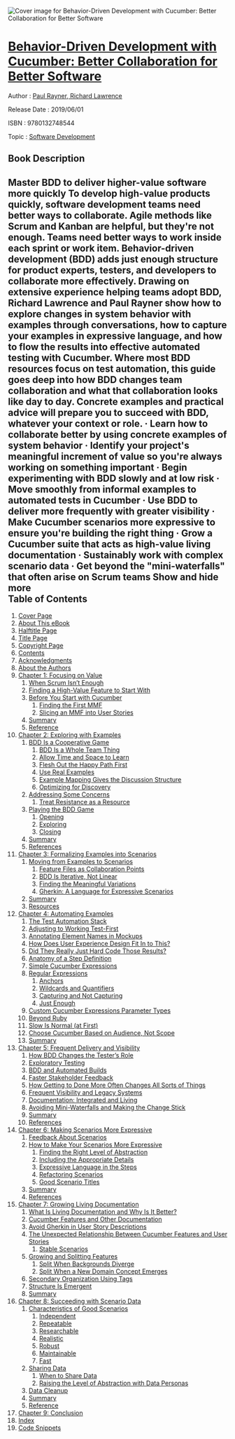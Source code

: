 ![Cover image for Behavior-Driven Development with Cucumber: Better Collaboration for Better Software](https://imgdetail.ebookreading.net/cover/cover/software_development/EB9780132748544.jpg)

[Behavior-Driven Development with Cucumber: Better Collaboration for Better Software](https://ebookreading.net/view/book/Behavior-Driven+Development+with+Cucumber%3A+Better+Collaboration+for+Better+Software-EB9780132748544_1.html "Behavior-Driven Development with Cucumber: Better Collaboration for Better Software")
====================================================================================================================

Author : [Paul Rayner](https://ebookreading.net/search/author/Paul+Rayner),[ Richard Lawrence](https://ebookreading.net/search/author/+Richard+Lawrence)

Release Date : 2019/06/01

ISBN : 9780132748544

Topic : [Software Development](https://ebookreading.net/search/category/software-development)

Book Description
-----------------

 Master BDD to deliver higher-value software more quickly
To develop high-value products quickly, software development teams need better ways to collaborate. Agile methods like Scrum and Kanban are helpful, but they're not enough. Teams need better ways to work inside each sprint or work item. Behavior-driven development (BDD) adds just enough structure for product experts, testers, and developers to collaborate more effectively.
Drawing on extensive experience helping teams adopt BDD, Richard Lawrence and Paul Rayner show how to explore changes in system behavior with examples through conversations, how to capture your examples in expressive language, and how to flow the results into effective automated testing with Cucumber. Where most BDD resources focus on test automation, this guide goes deep into how BDD changes team collaboration and what that collaboration looks like day to day. Concrete examples and practical advice will prepare you to succeed with BDD, whatever your context or role.
· Learn how to collaborate better by using concrete examples of system behavior
· Identify your project's meaningful increment of value so you're always working on something important
· Begin experimenting with BDD slowly and at low risk
· Move smoothly from informal examples to automated tests in Cucumber
· Use BDD to deliver more frequently with greater visibility
· Make Cucumber scenarios more expressive to ensure you're building the right thing
· Grow a Cucumber suite that acts as high-value living documentation
· Sustainably work with complex scenario data
· Get beyond the "mini-waterfalls" that often arise on Scrum teams
        Show and hide more                
Table of Contents
-----------------

1. [Cover Page](https://ebookreading.net/view/book/Behavior-Driven+Development+with+Cucumber%3A+Better+Collaboration+for+Better+Software-EB9780132748544_1.html)
1. [About This eBook](https://ebookreading.net/view/book/Behavior-Driven+Development+with+Cucumber%3A+Better+Collaboration+for+Better+Software-EB9780132748544_2.html)
1. [Halftitle Page](https://ebookreading.net/view/book/Behavior-Driven+Development+with+Cucumber%3A+Better+Collaboration+for+Better+Software-EB9780132748544_3.html)
1. [Title Page](https://ebookreading.net/view/book/Behavior-Driven+Development+with+Cucumber%3A+Better+Collaboration+for+Better+Software-EB9780132748544_4.html)
1. [Copyright Page](https://ebookreading.net/view/book/Behavior-Driven+Development+with+Cucumber%3A+Better+Collaboration+for+Better+Software-EB9780132748544_5.html)
1. [Contents](https://ebookreading.net/view/book/Behavior-Driven+Development+with+Cucumber%3A+Better+Collaboration+for+Better+Software-EB9780132748544_6.html)
1. [Acknowledgments](https://ebookreading.net/view/book/Behavior-Driven+Development+with+Cucumber%3A+Better+Collaboration+for+Better+Software-EB9780132748544_7.html)
1. [About the Authors](https://ebookreading.net/view/book/Behavior-Driven+Development+with+Cucumber%3A+Better+Collaboration+for+Better+Software-EB9780132748544_8.html)
1. [Chapter 1: Focusing on Value](https://ebookreading.net/view/book/Behavior-Driven+Development+with+Cucumber%3A+Better+Collaboration+for+Better+Software-EB9780132748544_9.html)
    1. [When Scrum Isn’t Enough](https://ebookreading.net/view/book/Behavior-Driven+Development+with+Cucumber%3A+Better+Collaboration+for+Better+Software-EB9780132748544_9.html#ch01lev1sec1)
    1. [Finding a High-Value Feature to Start With](https://ebookreading.net/view/book/Behavior-Driven+Development+with+Cucumber%3A+Better+Collaboration+for+Better+Software-EB9780132748544_9.html#ch01lev1sec2)
    1. [Before You Start with Cucumber](https://ebookreading.net/view/book/Behavior-Driven+Development+with+Cucumber%3A+Better+Collaboration+for+Better+Software-EB9780132748544_9.html#ch01lev1sec3)
        1. [Finding the First MMF](https://ebookreading.net/view/book/Behavior-Driven+Development+with+Cucumber%3A+Better+Collaboration+for+Better+Software-EB9780132748544_9.html#ch01lev2sec1)
        1. [Slicing an MMF into User Stories](https://ebookreading.net/view/book/Behavior-Driven+Development+with+Cucumber%3A+Better+Collaboration+for+Better+Software-EB9780132748544_9.html#ch01lev2sec2)
    1. [Summary](https://ebookreading.net/view/book/Behavior-Driven+Development+with+Cucumber%3A+Better+Collaboration+for+Better+Software-EB9780132748544_9.html#ch01lev1sec4)
    1. [Reference](https://ebookreading.net/view/book/Behavior-Driven+Development+with+Cucumber%3A+Better+Collaboration+for+Better+Software-EB9780132748544_9.html#ch01lev1sec5)
1. [Chapter 2: Exploring with Examples](https://ebookreading.net/view/book/Behavior-Driven+Development+with+Cucumber%3A+Better+Collaboration+for+Better+Software-EB9780132748544_10.html)
    1. [BDD Is a Cooperative Game](https://ebookreading.net/view/book/Behavior-Driven+Development+with+Cucumber%3A+Better+Collaboration+for+Better+Software-EB9780132748544_10.html#ch02lev1sec1)
        1. [BDD Is a Whole Team Thing](https://ebookreading.net/view/book/Behavior-Driven+Development+with+Cucumber%3A+Better+Collaboration+for+Better+Software-EB9780132748544_10.html#ch02lev2sec1)
        1. [Allow Time and Space to Learn](https://ebookreading.net/view/book/Behavior-Driven+Development+with+Cucumber%3A+Better+Collaboration+for+Better+Software-EB9780132748544_10.html#ch02lev2sec2)
        1. [Flesh Out the Happy Path First](https://ebookreading.net/view/book/Behavior-Driven+Development+with+Cucumber%3A+Better+Collaboration+for+Better+Software-EB9780132748544_10.html#ch02lev2sec3)
        1. [Use Real Examples](https://ebookreading.net/view/book/Behavior-Driven+Development+with+Cucumber%3A+Better+Collaboration+for+Better+Software-EB9780132748544_10.html#ch02lev2sec4)
        1. [Example Mapping Gives the Discussion Structure](https://ebookreading.net/view/book/Behavior-Driven+Development+with+Cucumber%3A+Better+Collaboration+for+Better+Software-EB9780132748544_10.html#ch02lev2sec5)
        1. [Optimizing for Discovery](https://ebookreading.net/view/book/Behavior-Driven+Development+with+Cucumber%3A+Better+Collaboration+for+Better+Software-EB9780132748544_10.html#ch02lev2sec6)
    1. [Addressing Some Concerns](https://ebookreading.net/view/book/Behavior-Driven+Development+with+Cucumber%3A+Better+Collaboration+for+Better+Software-EB9780132748544_10.html#ch02lev1sec2)
        1. [Treat Resistance as a Resource](https://ebookreading.net/view/book/Behavior-Driven+Development+with+Cucumber%3A+Better+Collaboration+for+Better+Software-EB9780132748544_10.html#ch02lev2sec7)
    1. [Playing the BDD Game](https://ebookreading.net/view/book/Behavior-Driven+Development+with+Cucumber%3A+Better+Collaboration+for+Better+Software-EB9780132748544_10.html#ch02lev1sec3)
        1. [Opening](https://ebookreading.net/view/book/Behavior-Driven+Development+with+Cucumber%3A+Better+Collaboration+for+Better+Software-EB9780132748544_10.html#ch02lev2sec8)
        1. [Exploring](https://ebookreading.net/view/book/Behavior-Driven+Development+with+Cucumber%3A+Better+Collaboration+for+Better+Software-EB9780132748544_10.html#ch02lev2sec9)
        1. [Closing](https://ebookreading.net/view/book/Behavior-Driven+Development+with+Cucumber%3A+Better+Collaboration+for+Better+Software-EB9780132748544_10.html#ch02lev2sec10)
    1. [Summary](https://ebookreading.net/view/book/Behavior-Driven+Development+with+Cucumber%3A+Better+Collaboration+for+Better+Software-EB9780132748544_10.html#ch02lev1sec4)
    1. [References](https://ebookreading.net/view/book/Behavior-Driven+Development+with+Cucumber%3A+Better+Collaboration+for+Better+Software-EB9780132748544_10.html#ch02lev1sec5)
1. [Chapter 3: Formalizing Examples into Scenarios](https://ebookreading.net/view/book/Behavior-Driven+Development+with+Cucumber%3A+Better+Collaboration+for+Better+Software-EB9780132748544_11.html)
    1. [Moving from Examples to Scenarios](https://ebookreading.net/view/book/Behavior-Driven+Development+with+Cucumber%3A+Better+Collaboration+for+Better+Software-EB9780132748544_11.html#ch03lev1sec1)
        1. [Feature Files as Collaboration Points](https://ebookreading.net/view/book/Behavior-Driven+Development+with+Cucumber%3A+Better+Collaboration+for+Better+Software-EB9780132748544_11.html#ch03lev2sec1)
        1. [BDD Is Iterative, Not Linear](https://ebookreading.net/view/book/Behavior-Driven+Development+with+Cucumber%3A+Better+Collaboration+for+Better+Software-EB9780132748544_11.html#ch03lev2sec2)
        1. [Finding the Meaningful Variations](https://ebookreading.net/view/book/Behavior-Driven+Development+with+Cucumber%3A+Better+Collaboration+for+Better+Software-EB9780132748544_11.html#ch03lev2sec3)
        1. [Gherkin: A Language for Expressive Scenarios](https://ebookreading.net/view/book/Behavior-Driven+Development+with+Cucumber%3A+Better+Collaboration+for+Better+Software-EB9780132748544_11.html#ch03lev2sec4)
    1. [Summary](https://ebookreading.net/view/book/Behavior-Driven+Development+with+Cucumber%3A+Better+Collaboration+for+Better+Software-EB9780132748544_11.html#ch03lev1sec2)
    1. [Resources](https://ebookreading.net/view/book/Behavior-Driven+Development+with+Cucumber%3A+Better+Collaboration+for+Better+Software-EB9780132748544_11.html#ch03lev1sec3)
1. [Chapter 4: Automating Examples](https://ebookreading.net/view/book/Behavior-Driven+Development+with+Cucumber%3A+Better+Collaboration+for+Better+Software-EB9780132748544_12.html)
    1. [The Test Automation Stack](https://ebookreading.net/view/book/Behavior-Driven+Development+with+Cucumber%3A+Better+Collaboration+for+Better+Software-EB9780132748544_12.html#ch04lev1sec1)
    1. [Adjusting to Working Test-First](https://ebookreading.net/view/book/Behavior-Driven+Development+with+Cucumber%3A+Better+Collaboration+for+Better+Software-EB9780132748544_12.html#ch04lev1sec2)
    1. [Annotating Element Names in Mockups](https://ebookreading.net/view/book/Behavior-Driven+Development+with+Cucumber%3A+Better+Collaboration+for+Better+Software-EB9780132748544_12.html#ch04lev1sec3)
    1. [How Does User Experience Design Fit In to This?](https://ebookreading.net/view/book/Behavior-Driven+Development+with+Cucumber%3A+Better+Collaboration+for+Better+Software-EB9780132748544_12.html#ch04lev1sec4)
    1. [Did They Really Just Hard Code Those Results?](https://ebookreading.net/view/book/Behavior-Driven+Development+with+Cucumber%3A+Better+Collaboration+for+Better+Software-EB9780132748544_12.html#ch04lev1sec5)
    1. [Anatomy of a Step Definition](https://ebookreading.net/view/book/Behavior-Driven+Development+with+Cucumber%3A+Better+Collaboration+for+Better+Software-EB9780132748544_12.html#ch04lev1sec6)
    1. [Simple Cucumber Expressions](https://ebookreading.net/view/book/Behavior-Driven+Development+with+Cucumber%3A+Better+Collaboration+for+Better+Software-EB9780132748544_12.html#ch04lev1sec7)
    1. [Regular Expressions](https://ebookreading.net/view/book/Behavior-Driven+Development+with+Cucumber%3A+Better+Collaboration+for+Better+Software-EB9780132748544_12.html#ch04lev1sec8)
        1. [Anchors](https://ebookreading.net/view/book/Behavior-Driven+Development+with+Cucumber%3A+Better+Collaboration+for+Better+Software-EB9780132748544_12.html#ch04lev2sec1)
        1. [Wildcards and Quantifiers](https://ebookreading.net/view/book/Behavior-Driven+Development+with+Cucumber%3A+Better+Collaboration+for+Better+Software-EB9780132748544_12.html#ch04lev2sec2)
        1. [Capturing and Not Capturing](https://ebookreading.net/view/book/Behavior-Driven+Development+with+Cucumber%3A+Better+Collaboration+for+Better+Software-EB9780132748544_12.html#ch04lev2sec3)
        1. [Just Enough](https://ebookreading.net/view/book/Behavior-Driven+Development+with+Cucumber%3A+Better+Collaboration+for+Better+Software-EB9780132748544_12.html#ch04lev2sec4)
    1. [Custom Cucumber Expressions Parameter Types](https://ebookreading.net/view/book/Behavior-Driven+Development+with+Cucumber%3A+Better+Collaboration+for+Better+Software-EB9780132748544_12.html#ch04lev1sec9)
    1. [Beyond Ruby](https://ebookreading.net/view/book/Behavior-Driven+Development+with+Cucumber%3A+Better+Collaboration+for+Better+Software-EB9780132748544_12.html#ch04lev1sec10)
    1. [Slow Is Normal (at First)](https://ebookreading.net/view/book/Behavior-Driven+Development+with+Cucumber%3A+Better+Collaboration+for+Better+Software-EB9780132748544_12.html#ch04lev1sec11)
    1. [Choose Cucumber Based on Audience, Not Scope](https://ebookreading.net/view/book/Behavior-Driven+Development+with+Cucumber%3A+Better+Collaboration+for+Better+Software-EB9780132748544_12.html#ch04lev1sec12)
    1. [Summary](https://ebookreading.net/view/book/Behavior-Driven+Development+with+Cucumber%3A+Better+Collaboration+for+Better+Software-EB9780132748544_12.html#ch04lev1sec13)
1. [Chapter 5: Frequent Delivery and Visibility](https://ebookreading.net/view/book/Behavior-Driven+Development+with+Cucumber%3A+Better+Collaboration+for+Better+Software-EB9780132748544_13.html)
    1. [How BDD Changes the Tester’s Role](https://ebookreading.net/view/book/Behavior-Driven+Development+with+Cucumber%3A+Better+Collaboration+for+Better+Software-EB9780132748544_13.html#ch05lev1sec1)
    1. [Exploratory Testing](https://ebookreading.net/view/book/Behavior-Driven+Development+with+Cucumber%3A+Better+Collaboration+for+Better+Software-EB9780132748544_13.html#ch05lev1sec2)
    1. [BDD and Automated Builds](https://ebookreading.net/view/book/Behavior-Driven+Development+with+Cucumber%3A+Better+Collaboration+for+Better+Software-EB9780132748544_13.html#ch05lev1sec3)
    1. [Faster Stakeholder Feedback](https://ebookreading.net/view/book/Behavior-Driven+Development+with+Cucumber%3A+Better+Collaboration+for+Better+Software-EB9780132748544_13.html#ch05lev1sec4)
    1. [How Getting to Done More Often Changes All Sorts of Things](https://ebookreading.net/view/book/Behavior-Driven+Development+with+Cucumber%3A+Better+Collaboration+for+Better+Software-EB9780132748544_13.html#ch05lev1sec5)
    1. [Frequent Visibility and Legacy Systems](https://ebookreading.net/view/book/Behavior-Driven+Development+with+Cucumber%3A+Better+Collaboration+for+Better+Software-EB9780132748544_13.html#ch05lev1sec6)
    1. [Documentation: Integrated and Living](https://ebookreading.net/view/book/Behavior-Driven+Development+with+Cucumber%3A+Better+Collaboration+for+Better+Software-EB9780132748544_13.html#ch05lev1sec7)
    1. [Avoiding Mini-Waterfalls and Making the Change Stick](https://ebookreading.net/view/book/Behavior-Driven+Development+with+Cucumber%3A+Better+Collaboration+for+Better+Software-EB9780132748544_13.html#ch05lev1sec8)
    1. [Summary](https://ebookreading.net/view/book/Behavior-Driven+Development+with+Cucumber%3A+Better+Collaboration+for+Better+Software-EB9780132748544_13.html#ch05lev1sec9)
    1. [References](https://ebookreading.net/view/book/Behavior-Driven+Development+with+Cucumber%3A+Better+Collaboration+for+Better+Software-EB9780132748544_13.html#ch05lev1sec10)
1. [Chapter 6: Making Scenarios More Expressive](https://ebookreading.net/view/book/Behavior-Driven+Development+with+Cucumber%3A+Better+Collaboration+for+Better+Software-EB9780132748544_14.html)
    1. [Feedback About Scenarios](https://ebookreading.net/view/book/Behavior-Driven+Development+with+Cucumber%3A+Better+Collaboration+for+Better+Software-EB9780132748544_14.html#ch06lev1sec1)
    1. [How to Make Your Scenarios More Expressive](https://ebookreading.net/view/book/Behavior-Driven+Development+with+Cucumber%3A+Better+Collaboration+for+Better+Software-EB9780132748544_14.html#ch06lev1sec2)
        1. [Finding the Right Level of Abstraction](https://ebookreading.net/view/book/Behavior-Driven+Development+with+Cucumber%3A+Better+Collaboration+for+Better+Software-EB9780132748544_14.html#ch06lev2sec1)
        1. [Including the Appropriate Details](https://ebookreading.net/view/book/Behavior-Driven+Development+with+Cucumber%3A+Better+Collaboration+for+Better+Software-EB9780132748544_14.html#ch06lev2sec2)
        1. [Expressive Language in the Steps](https://ebookreading.net/view/book/Behavior-Driven+Development+with+Cucumber%3A+Better+Collaboration+for+Better+Software-EB9780132748544_14.html#ch06lev2sec3)
        1. [Refactoring Scenarios](https://ebookreading.net/view/book/Behavior-Driven+Development+with+Cucumber%3A+Better+Collaboration+for+Better+Software-EB9780132748544_14.html#ch06lev2sec4)
        1. [Good Scenario Titles](https://ebookreading.net/view/book/Behavior-Driven+Development+with+Cucumber%3A+Better+Collaboration+for+Better+Software-EB9780132748544_14.html#ch06lev2sec5)
    1. [Summary](https://ebookreading.net/view/book/Behavior-Driven+Development+with+Cucumber%3A+Better+Collaboration+for+Better+Software-EB9780132748544_14.html#ch06lev1sec3)
    1. [References](https://ebookreading.net/view/book/Behavior-Driven+Development+with+Cucumber%3A+Better+Collaboration+for+Better+Software-EB9780132748544_14.html#ch06lev1sec4)
1. [Chapter 7: Growing Living Documentation](https://ebookreading.net/view/book/Behavior-Driven+Development+with+Cucumber%3A+Better+Collaboration+for+Better+Software-EB9780132748544_15.html)
    1. [What Is Living Documentation and Why Is It Better?](https://ebookreading.net/view/book/Behavior-Driven+Development+with+Cucumber%3A+Better+Collaboration+for+Better+Software-EB9780132748544_15.html#ch07lev1sec1)
    1. [Cucumber Features and Other Documentation](https://ebookreading.net/view/book/Behavior-Driven+Development+with+Cucumber%3A+Better+Collaboration+for+Better+Software-EB9780132748544_15.html#ch07lev1sec2)
    1. [Avoid Gherkin in User Story Descriptions](https://ebookreading.net/view/book/Behavior-Driven+Development+with+Cucumber%3A+Better+Collaboration+for+Better+Software-EB9780132748544_15.html#ch07lev1sec3)
    1. [The Unexpected Relationship Between Cucumber Features and User Stories](https://ebookreading.net/view/book/Behavior-Driven+Development+with+Cucumber%3A+Better+Collaboration+for+Better+Software-EB9780132748544_15.html#ch07lev1sec4)
        1. [Stable Scenarios](https://ebookreading.net/view/book/Behavior-Driven+Development+with+Cucumber%3A+Better+Collaboration+for+Better+Software-EB9780132748544_15.html#ch07lev2sec1)
    1. [Growing and Splitting Features](https://ebookreading.net/view/book/Behavior-Driven+Development+with+Cucumber%3A+Better+Collaboration+for+Better+Software-EB9780132748544_15.html#ch07lev1sec5)
        1. [Split When Backgrounds Diverge](https://ebookreading.net/view/book/Behavior-Driven+Development+with+Cucumber%3A+Better+Collaboration+for+Better+Software-EB9780132748544_15.html#ch07lev2sec2)
        1. [Split When a New Domain Concept Emerges](https://ebookreading.net/view/book/Behavior-Driven+Development+with+Cucumber%3A+Better+Collaboration+for+Better+Software-EB9780132748544_15.html#ch07lev2sec3)
    1. [Secondary Organization Using Tags](https://ebookreading.net/view/book/Behavior-Driven+Development+with+Cucumber%3A+Better+Collaboration+for+Better+Software-EB9780132748544_15.html#ch07lev1sec6)
    1. [Structure Is Emergent](https://ebookreading.net/view/book/Behavior-Driven+Development+with+Cucumber%3A+Better+Collaboration+for+Better+Software-EB9780132748544_15.html#ch07lev1sec7)
    1. [Summary](https://ebookreading.net/view/book/Behavior-Driven+Development+with+Cucumber%3A+Better+Collaboration+for+Better+Software-EB9780132748544_15.html#ch07lev1sec8)
1. [Chapter 8: Succeeding with Scenario Data](https://ebookreading.net/view/book/Behavior-Driven+Development+with+Cucumber%3A+Better+Collaboration+for+Better+Software-EB9780132748544_16.html)
    1. [Characteristics of Good Scenarios](https://ebookreading.net/view/book/Behavior-Driven+Development+with+Cucumber%3A+Better+Collaboration+for+Better+Software-EB9780132748544_16.html#ch08lev1sec1)
        1. [Independent](https://ebookreading.net/view/book/Behavior-Driven+Development+with+Cucumber%3A+Better+Collaboration+for+Better+Software-EB9780132748544_16.html#ch08lev2sec1)
        1. [Repeatable](https://ebookreading.net/view/book/Behavior-Driven+Development+with+Cucumber%3A+Better+Collaboration+for+Better+Software-EB9780132748544_16.html#ch08lev2sec2)
        1. [Researchable](https://ebookreading.net/view/book/Behavior-Driven+Development+with+Cucumber%3A+Better+Collaboration+for+Better+Software-EB9780132748544_16.html#ch08lev2sec3)
        1. [Realistic](https://ebookreading.net/view/book/Behavior-Driven+Development+with+Cucumber%3A+Better+Collaboration+for+Better+Software-EB9780132748544_16.html#ch08lev2sec4)
        1. [Robust](https://ebookreading.net/view/book/Behavior-Driven+Development+with+Cucumber%3A+Better+Collaboration+for+Better+Software-EB9780132748544_16.html#ch08lev2sec5)
        1. [Maintainable](https://ebookreading.net/view/book/Behavior-Driven+Development+with+Cucumber%3A+Better+Collaboration+for+Better+Software-EB9780132748544_16.html#ch08lev2sec6)
        1. [Fast](https://ebookreading.net/view/book/Behavior-Driven+Development+with+Cucumber%3A+Better+Collaboration+for+Better+Software-EB9780132748544_16.html#ch08lev2sec7)
    1. [Sharing Data](https://ebookreading.net/view/book/Behavior-Driven+Development+with+Cucumber%3A+Better+Collaboration+for+Better+Software-EB9780132748544_16.html#ch08lev1sec2)
        1. [When to Share Data](https://ebookreading.net/view/book/Behavior-Driven+Development+with+Cucumber%3A+Better+Collaboration+for+Better+Software-EB9780132748544_16.html#ch08lev2sec8)
        1. [Raising the Level of Abstraction with Data Personas](https://ebookreading.net/view/book/Behavior-Driven+Development+with+Cucumber%3A+Better+Collaboration+for+Better+Software-EB9780132748544_16.html#ch08lev2sec9)
    1. [Data Cleanup](https://ebookreading.net/view/book/Behavior-Driven+Development+with+Cucumber%3A+Better+Collaboration+for+Better+Software-EB9780132748544_16.html#ch08lev1sec3)
    1. [Summary](https://ebookreading.net/view/book/Behavior-Driven+Development+with+Cucumber%3A+Better+Collaboration+for+Better+Software-EB9780132748544_16.html#ch08lev1sec4)
    1. [Reference](https://ebookreading.net/view/book/Behavior-Driven+Development+with+Cucumber%3A+Better+Collaboration+for+Better+Software-EB9780132748544_16.html#ch08lev1sec5)
1. [Chapter 9: Conclusion](https://ebookreading.net/view/book/Behavior-Driven+Development+with+Cucumber%3A+Better+Collaboration+for+Better+Software-EB9780132748544_17.html)
1. [Index](https://ebookreading.net/view/book/Behavior-Driven+Development+with+Cucumber%3A+Better+Collaboration+for+Better+Software-EB9780132748544_18.html)
1. [Code Snippets](https://ebookreading.net/view/book/Behavior-Driven+Development+with+Cucumber%3A+Better+Collaboration+for+Better+Software-EB9780132748544_21.html#ch03_images)
